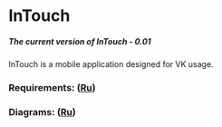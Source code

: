# InTouch
##### The current version of InTouch - 0.01
InTouch is a mobile application designed for VK usage.
### Requirements: ([Ru](https://github.com/y-harkavik/InTouch/blob/master/Documents/Requirements/Requirements%20Document.md))
### Diagrams: ([Ru](https://github.com/y-harkavik/InTouch/blob/master/Documents/Diagrams/README.md))
